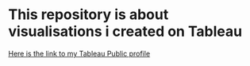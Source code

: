 # This repository is about visualisations i created on Tableau


<a href="https://public.tableau.com/app/profile/qurat.ul.ain/vizzes">Here is the link to my Tableau Public profile</a>
